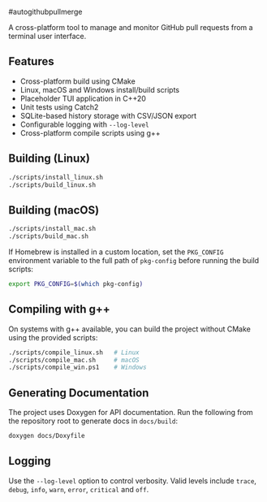 #autogithubpullmerge

A cross-platform tool to manage and monitor GitHub pull requests from a terminal user interface.

## Features
- Cross-platform build using CMake
- Linux, macOS and Windows install/build scripts
- Placeholder TUI application in C++20
- Unit tests using Catch2
- SQLite-based history storage with CSV/JSON export
- Configurable logging with `--log-level`
- Cross-platform compile scripts using g++

## Building (Linux)
```bash
./scripts/install_linux.sh
./scripts/build_linux.sh
```

## Building (macOS)
```bash
./scripts/install_mac.sh
./scripts/build_mac.sh
```

If Homebrew is installed in a custom location, set the `PKG_CONFIG` environment
variable to the full path of `pkg-config` before running the build scripts:

```bash
export PKG_CONFIG=$(which pkg-config)
```

## Compiling with g++

On systems with g++ available, you can build the project without CMake using the
provided scripts:

```bash
./scripts/compile_linux.sh   # Linux
./scripts/compile_mac.sh     # macOS
./scripts/compile_win.ps1    # Windows
```

## Generating Documentation

The project uses Doxygen for API documentation. Run the following from the
repository root to generate docs in `docs/build`:

```bash
doxygen docs/Doxyfile
```

## Logging

Use the `--log-level` option to control verbosity. Valid levels include
`trace`, `debug`, `info`, `warn`, `error`, `critical` and `off`.
